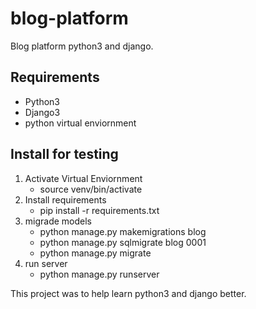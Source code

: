 # blog-platform
Blog platform python3 and django.

## Requirements
- Python3
- Django3
- python virtual enviornment

## Install for testing
1) Activate Virtual Enviornment
   - source venv/bin/activate
2) Install requirements
   - pip install -r requirements.txt
3) migrade models 
   - python manage.py makemigrations blog
   - python manage.py sqlmigrate blog 0001
   - python manage.py migrate
4) run server
   - python manage.py runserver


 

This project was to help learn python3 and django better. 
